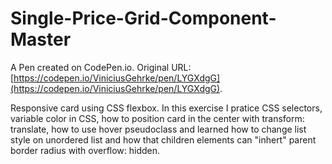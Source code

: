 # Single-Price-Grid-Component-Master

A Pen created on CodePen.io. Original URL: [https://codepen.io/ViniciusGehrke/pen/LYGXdgG](https://codepen.io/ViniciusGehrke/pen/LYGXdgG).

Responsive card using CSS flexbox. In this exercise I pratice CSS selectors, variable color in CSS, how to position card in the center with transform: translate, how to use hover pseudoclass and learned how to change list style on unordered list and how that children elements can "inhert" parent border radius with overflow: hidden.
